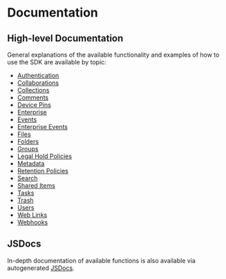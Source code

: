 # Documentation

## High-level Documentation

General explanations of the available functionality and examples of how to use
the SDK are available by topic:

- [Authentication](authentication.md)
- [Collaborations](collaborations.md)
- [Collections](collections.md)
- [Comments](comments.md)
- [Device Pins](device-pins.md)
- [Enterprise](enterprise.md)
- [Events](events.md)
- [Enterprise Events](enterprise-events.md)
- [Files](files.md)
- [Folders](folders.md)
- [Groups](groups.md)
- [Legal Hold Policies](legal-hold-policies.md)
- [Metadata](metadata.md)
- [Retention Policies](retention-policies.md)
- [Search](search.md)
- [Shared Items](shared-items.md)
- [Tasks](tasks.md)
- [Trash](trash.md)
- [Users](users.md)
- [Web Links](web-links.md)
- [Webhooks](webhooks.md)

## JSDocs

In-depth documentation of available functions is also available via autogenerated
[JSDocs](https://rawgit.com/box/box-node-sdk/master/docs/jsdoc/index.html).
